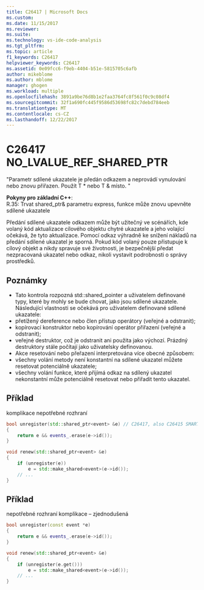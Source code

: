```yaml
---
title: C26417 | Microsoft Docs
ms.custom: 
ms.date: 11/15/2017
ms.reviewer: 
ms.suite: 
ms.technology: vs-ide-code-analysis
ms.tgt_pltfrm: 
ms.topic: article
f1_keywords: C26417
helpviewer_keywords: C26417
ms.assetid: 0e09fcc6-f9eb-4404-b51e-5815705c6afb
author: mikeblome
ms.author: mblome
manager: ghogen
ms.workload: multiple
ms.openlocfilehash: 3891a9be76d8b1e2faa3764fc8f561f0c9c08df4
ms.sourcegitcommit: 32f1a690fc445f9586d53698fc82c7debd784eeb
ms.translationtype: MT
ms.contentlocale: cs-CZ
ms.lasthandoff: 12/22/2017
---
```

# <a name="c26417-nolvaluerefsharedptr"></a>C26417 NO_LVALUE_REF_SHARED_PTR
"Parametr sdílené ukazatele je předán odkazem a neprovádí vynulování nebo znovu přiřazen. Použít T * nebo T & místo. "

**Pokyny pro základní C++**:   
R.35: Trvat shared_ptr<widget>& parametru express, funkce může znovu upevněte sdílené ukazatele

Předání sdílené ukazatele odkazem může být užitečný ve scénářích, kde volaný kód aktualizace cílového objektu chytré ukazatele a jeho volající očekává, že tyto aktualizace. Pomocí odkaz výhradně ke snížení nákladů na předání sdílené ukazatel je sporná. Pokud kód volaný pouze přistupuje k cílový objekt a nikdy spravuje své životnosti, je bezpečnější předat nezpracovaná ukazatel nebo odkaz, nikoli vystavit podrobnosti o správy prostředků.

## <a name="remarks"></a>Poznámky
-  Tato kontrola rozpozná std::shared_pointer a uživatelem definované typy, které by mohly se bude chovat, jako jsou sdílené ukazatele. Následující vlastnosti se očekává pro uživatelem definované sdílené ukazatele:
-  přetížený dereference nebo člen přístup operátory (veřejné a odstranit);
-  kopírovací konstruktor nebo kopírování operátor přiřazení (veřejné a odstranit);
-  veřejné destruktor, což je odstranit ani použita jako výchozí. Prázdný destruktory stále počítají jako uživatelsky definovanou.
-  Akce resetování nebo přeřazení interpretována více obecné způsobem:
-  všechny volání metody není konstantní na sdílené ukazatel můžete resetovat potenciálně ukazatele;
-  všechny volání funkce, které přijímá odkaz na sdílený ukazatel nekonstantní může potenciálně resetovat nebo přiřadit tento ukazatel.

## <a name="example"></a>Příklad 
komplikace nepotřebné rozhraní

```cpp
bool unregister(std::shared_ptr<event> &e) // C26417, also C26415 SMART_PTR_NOT_NEEDED
{
    return e && events_.erase(e->id());
}

void renew(std::shared_ptr<event> &e)
{
    if (unregister(e))
        e = std::make_shared<event>(e->id());
    // ...
}
```

## <a name="example"></a>Příklad 
nepotřebné rozhraní komplikace – zjednodušená

```cpp
bool unregister(const event *e)
{
    return e && events_.erase(e->id());
}

void renew(std::shared_ptr<event> &e)
{
    if (unregister(e.get()))
        e = std::make_shared<event>(e->id());
    // ...
}
```

